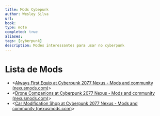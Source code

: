 ```yaml
---
title: Mods Cybepunk
author: Wesley Silva
url:
book:
type: note
completed: true
aliases:
tags: [cyberpunk]
description: Modes interessantes para usar no cyberpunk 
---
```

# Lista de Mods
- <[Always First Equip at Cyberpunk 2077 Nexus - Mods and community (nexusmods.com)](https://www.nexusmods.com/cyberpunk2077/mods/2557?tab=bugs)>
- <[Drone Companions at Cyberpunk 2077 Nexus - Mods and community (nexusmods.com)](https://www.nexusmods.com/cyberpunk2077/mods/4520)>
- <[Car Modification Shop at Cyberpunk 2077 Nexus - Mods and community (nexusmods.com)](https://www.nexusmods.com/cyberpunk2077/mods/4034)>